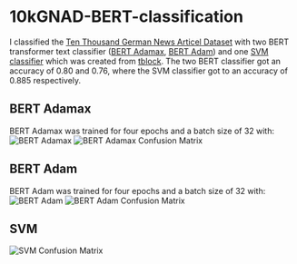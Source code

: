 # 10kGNAD-BERT-classification

I classified the [Ten Thousand German News Articel Dataset](https://ofai.github.io/million-post-corpus/) with two BERT transformer text classifier ([BERT Adamax](https://github.com/ckemperle/10kGNAD-BERT-classification/blob/main/BERT_512_adamax.ipynb), [BERT Adam](https://github.com/ckemperle/10kGNAD-BERT-classification/blob/main/BERT_512.ipynb)) and one [SVM classifier](https://github.com/ckemperle/10kGNAD-BERT-classification/blob/main/SVM.ipynb) which was created from [tblock](https://github.com/tblock/thesis-data). The two BERT classifier got an accuracy of 0.80 and 0.76, where the SVM classifier got to an accuracy of 0.885 respectively.

## BERT Adamax
BERT Adamax was trained for four epochs and a batch size of 32 with:
![BERT Adamax](https://user-images.githubusercontent.com/39309601/130027169-62018dbd-f5f1-4e33-a45b-c26898df4963.png)
![BERT Adamax Confusion Matrix](https://user-images.githubusercontent.com/39309601/130027241-b387eaf1-1b16-41f6-bc75-acaa80765e14.png)

## BERT Adam
BERT Adam was trained for four epochs and a batch size of 32 with:
![BERT Adam](https://user-images.githubusercontent.com/39309601/130027317-3476b4db-4881-495a-8b5f-005117d61ac5.png)
![BERT Adam Confusion Matrix](https://user-images.githubusercontent.com/39309601/130027386-77f10470-a014-4233-a2b0-b52e926d1df2.png)

## SVM
![SVM Confusion Matrix](https://user-images.githubusercontent.com/39309601/130027469-01d18ecb-e24a-4773-8fe1-bee376e3b5d1.png)
